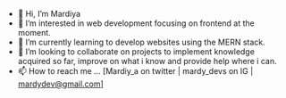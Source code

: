 - 👋 Hi, I’m Mardiya
- 👀 I’m interested in web development focusing on frontend at the moment.
- 🌱 I’m currently learning to develop websites using the MERN stack. 
- 💞️ I’m looking to collaborate on projects to implement knowledge acquired so far, improve on what i know and provide help where i can.
- 📫 How to reach me ... [Mardiy_a on twitter | mardy_devs on IG | mardydev@gmail.com]

<!---
Mardiya07/Mardiya07 is a ✨ special ✨ repository because its `README.md` (this file) appears on your GitHub profile.
You can click the Preview link to take a look at your changes.
--->
